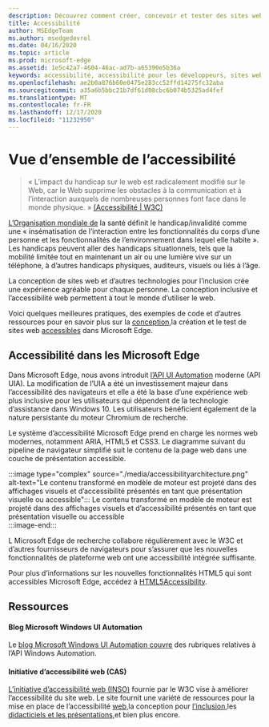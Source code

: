 ```yaml
---
description: Découvrez comment créer, concevoir et tester des sites web accessibles dans Microsoft Edge.
title: Accessibilité
author: MSEdgeTeam
ms.author: msedgedevrel
ms.date: 04/16/2020
ms.topic: article
ms.prod: microsoft-edge
ms.assetid: 1e5c42a7-4604-46ac-ad7b-a65390e5b36a
keywords: accessibilité, accessibilité pour les développeurs, sites web accessibles, edge, développement web, ARIA, développeur, UIA, UI Automation
ms.openlocfilehash: ae2b0a876b60e0475e283cc52ffd14275fc32aba
ms.sourcegitcommit: a35a6b5bbc21b7df61d08cbc6b074b5325ad4fef
ms.translationtype: MT
ms.contentlocale: fr-FR
ms.lasthandoff: 12/17/2020
ms.locfileid: "11232950"
---
```

# Vue d’ensemble de l’accessibilité  

> « L’impact du handicap sur le web est radicalement modifié sur le Web, car le Web supprime les obstacles à la communication et à l’interaction auxquels de nombreuses personnes font face dans le monde physique. » [(Accessibilité | W3C)][W3CAccessibility]  

[L’Organisation mondiale de][WHODisabilities] la santé définit le handicap/invalidité comme une « insématisation de l’interaction entre les fonctionnalités du corps d’une personne et les fonctionnalités de l’environnement dans lequel elle habite ».  Les handicaps peuvent aller des handicaps situationnels, tels que la mobilité limitée tout en maintenant un air ou une lumière vive sur un téléphone, à d’autres handicaps physiques, auditeurs, visuels ou liés à l’âge.  

La conception de sites web et d’autres technologies pour l’inclusion crée une expérience agréable pour chaque personne.  La conception inclusive et l’accessibilité web permettent à tout le monde d’utiliser le web.  

Voici quelques meilleures pratiques, des exemples de code et d’autres ressources pour en savoir plus sur la [conception,][AccessibilityDesign]la création et le test de sites web [accessibles][AccessibilityTest] dans Microsoft Edge. [][AccessibilityBuild]  

##  <a name="accessibility-in-microsoft-edge"></a>Accessibilité dans les Microsoft Edge  

Dans Microsoft Edge, nous avons introduit [l’API UI Automation][WindowsWin32AutoEntryui] moderne \(API UIA\).  La modification de l’UIA a été un investissement majeur dans l’accessibilité des navigateurs et elle a été la base d’une expérience web plus inclusive pour les utilisateurs qui dépendent de la technologie d’assistance dans Windows 10.  Les utilisateurs bénéficient également de la nature persistante du moteur Chromium de recherche.  

Le système d’accessibilité Microsoft Edge prend en charge les normes web modernes, notamment ARIA, HTML5 et CSS3.  Le diagramme suivant du pipeline de navigateur simplifié suit le contenu de la page web dans une couche de présentation accessible.  

:::image type="complex" source="./media/accessibilityarchitecture.png" alt-text="Le contenu transformé en modèle de moteur est projeté dans des affichages visuels et d’accessibilité présentés en tant que présentation visuelle ou accessible":::
   Le contenu transformé en modèle de moteur est projeté dans des affichages visuels et d’accessibilité présentés en tant que présentation visuelle ou accessible  
:::image-end:::  

L Microsoft Edge de recherche collabore régulièrement avec le W3C et d’autres fournisseurs de navigateurs pour s’assurer que les nouvelles fonctionnalités de plateforme web ont une accessibilité intégrée suffisante.  

Pour plus d’informations sur les nouvelles fonctionnalités HTML5 qui sont accessibles Microsoft Edge, accédez à [HTML5Accessibility][HTML5Accessibility].  

##  <a name="resources"></a>Ressources  

#### Blog Microsoft Windows UI Automation  

Le [blog Microsoft Windows UI Automation couvre][ArchiveBlogsWinuiautomation] des rubriques relatives à l’API Windows Automation.  

#### Initiative d’accessibilité web (CAS)  

[L’initiative d’accessibilité web (INSO)][W3CWaiHome] fournie par le W3C vise à améliorer l’accessibilité du site web.  Le site fournit une variété de ressources pour la mise en place de l’accessibilité [web,][W3CWaiGettingstartedOverview]la conception pour [l’inclusion,][W3CWaiFundamentals]les [didacticiels et les présentations,][W3CWaiTeachAdvocate]et bien plus encore.  

<!-- links -->  

[AccessibilityBuild]: ./build/index.md "Création de sites web accessibles | Microsoft Doc"  
[AccessibilityDesign]: ./design.md "Conception de sites web accessibles | Microsoft Doc"  
[AccessibilityTest]: ./test.md "Test d’accessibilité | Documents Microsoft"  

[WindowsWin32AutoEntryui]: /windows/win32/winauto/entry-uiauto-win32 "UI Automation | Microsoft Doc"  

[ArchiveBlogsWinuiautomation]: /archive/blogs/winuiautomation/ "Blog Microsoft Windows UI Automation | Microsoft Doc"  

[HTML5Accessibility]: https://html5accessibility.com "Accessibilité HTML5"  

[W3CAccessibility]: https://w3.org/standards/webdesign/accessibility "Accessibilité | W3C"  
[W3CWaiFundamentals]: https://w3.org/wai/fundamentals/accessibility-intro "Présentation des fonctionnalités d’accessibilité | Web Accessibility Initiative (|) W3C"  
[W3CWaiGettingstartedOverview]: https://w3.org/wai/gettingstarted/Overview "Mise en place : rendre un site Web accessible | Web Accessibility Initiative (|) W3C"  
[W3CWaiHome]: https://w3.org/wai "Web Accessibility Initiative (|) W3C"  
[W3CWaiTeachAdvocate]: https://w3.org/wai/teach-advocate "Présentation de l’enseignement et de la défense | Web Accessibility Initiative (|) W3C"  

[WHODisabilities]: https://who.int/topics/disabilities "Handicaps | WHO"  

